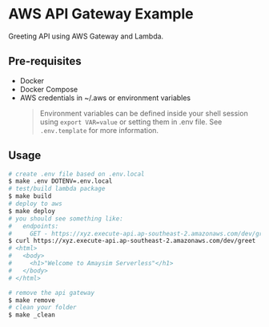 # AWS API Gateway Example

Greeting API using AWS Gateway and Lambda.

## Pre-requisites

- Docker
- Docker Compose
- AWS credentials in ~/.aws or environment variables
  > Environment variables can be defined inside your shell session using `export VAR=value` or setting them in .env file. See `.env.template` for more information.

## Usage

```bash
# create .env file based on .env.local
$ make .env DOTENV=.env.local
# test/build lambda package
$ make build
# deploy to aws
$ make deploy
# you should see something like:
#   endpoints:
#     GET - https://xyz.execute-api.ap-southeast-2.amazonaws.com/dev/greet
$ curl https://xyz.execute-api.ap-southeast-2.amazonaws.com/dev/greet
# <html>
#   <body>
#     <h1>"Welcome to Amaysim Serverless"</h1>
#   </body>
# </html>

# remove the api gateway
$ make remove
# clean your folder
$ make _clean
```